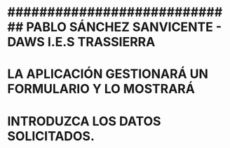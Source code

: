 # ############################# PABLO SÁNCHEZ SANVICENTE - DAWS I.E.S TRASSIERRA ############################# 

# LA APLICACIÓN GESTIONARÁ UN FORMULARIO Y LO MOSTRARÁ

# INTRODUZCA LOS DATOS SOLICITADOS.


